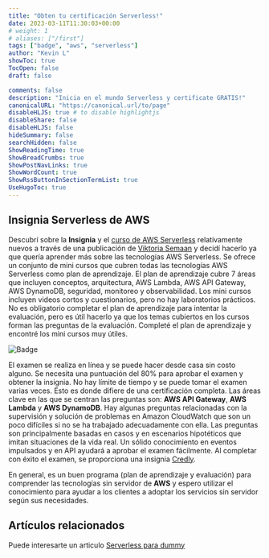 ```yaml
---
title: "Obten tu certificación Serverless!"
date: 2023-03-11T11:30:03+00:00
# weight: 1
# aliases: ["/first"]
tags: ["badge", "aws", "serverless"]
author: "Kevin L"
showToc: true
TocOpen: false
draft: false

comments: false
description: "Inicia en el mundo Serverless y certificate GRATIS!"
canonicalURL: "https://canonical.url/to/page"
disableHLJS: true # to disable highlightjs
disableShare: false
disableHLJS: false
hideSummary: false
searchHidden: false
ShowReadingTime: true
ShowBreadCrumbs: true
ShowPostNavLinks: true
ShowWordCount: true
ShowRssButtonInSectionTermList: true
UseHugoToc: true
---
```


## Insignia Serverless de AWS


Descubrí sobre la **Insignia** y el [curso de AWS Serverless](https://explore.skillbuilder.aws/learn/lp/92/serverless-learning-plan) relativamente nuevos a través de una publicación de [Viktoria Semaan](https://www.linkedin.com/in/semaan/) y decidí hacerlo ya que quería aprender más sobre las tecnologías AWS Serverless. Se ofrece un conjunto de mini cursos que cubren todas las tecnologías AWS Serverless como plan de aprendizaje. El plan de aprendizaje cubre 7 áreas que incluyen conceptos, arquitectura, AWS Lambda, AWS API Gateway, AWS DynamoDB, seguridad, monitoreo y observabilidad. Los mini cursos incluyen videos cortos y cuestionarios, pero no hay laboratorios prácticos. No es obligatorio completar el plan de aprendizaje para intentar la evaluación, pero es útil hacerlo ya que los temas cubiertos en los cursos forman las preguntas de la evaluación. Completé el plan de aprendizaje y encontré los mini cursos muy útiles.

![Badge](/serverless.webp "Serverless")

El examen se realiza en línea y se puede hacer desde casa sin costo alguno. Se necesita una puntuación del 80% para aprobar el examen y obtener la insignia. No hay límite de tiempo y se puede tomar el examen varias veces. Esto es donde difiere de una certificación completa. Las áreas clave en las que se centran las preguntas son: **AWS API Gateway**, **AWS Lambda** y **AWS DynamoDB**. Hay algunas preguntas relacionadas con la supervisión y solución de problemas en Amazon CloudWatch que son un poco difíciles si no se ha trabajado adecuadamente con ella. Las preguntas son principalmente basadas en casos y en escenarios hipotéticos que imitan situaciones de la vida real. Un sólido conocimiento en eventos impulsados y en API ayudará a aprobar el examen fácilmente. Al completar con éxito el examen, se proporciona una insignia [Credly](https://www.credly.com/).

En general, es un buen programa (plan de aprendizaje y evaluación) para comprender las tecnologías sin servidor de **AWS** y espero utilizar el conocimiento para ayudar a los clientes a adoptar los servicios sin servidor según sus necesidades.

## Artículos relacionados

Puede interesarte un articulo [Serverless para dummy](https://blog-kevinlupera.github.io/posts/serverless-for-dummy/)